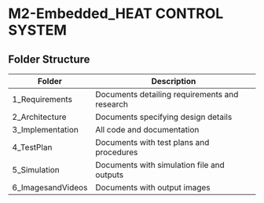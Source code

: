 # M2-Embedded_HEAT CONTROL SYSTEM

## Folder Structure 
| Folder | Description |
| ------ | ----------- |
| 1_Requirements | Documents detailing requirements and research |
| 2_Architecture | Documents specifying design details |
| 3_Implementation | All code and documentation |
| 4_TestPlan | Documents with test plans and procedures |
| 5_Simulation | Documents with simulation file and outputs |
| 6_ImagesandVideos | Documents with output images |

